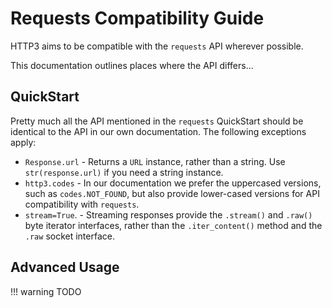 # Requests Compatibility Guide

HTTP3 aims to be compatible with the `requests` API wherever possible.

This documentation outlines places where the API differs...

## QuickStart

Pretty much all the API mentioned in the `requests` QuickStart should be identical
to the API in our own documentation. The following exceptions apply:

* `Response.url` - Returns a `URL` instance, rather than a string. Use `str(response.url)` if you need a string instance.
* `http3.codes` - In our documentation we prefer the uppercased versions, such as `codes.NOT_FOUND`,
but also provide lower-cased versions for API compatibility with `requests`.
* `stream=True`. - Streaming responses provide the `.stream()` and `.raw()` byte iterator interfaces, rather than the `.iter_content()` method and the `.raw` socket interface.

## Advanced Usage

!!! warning
    TODO
